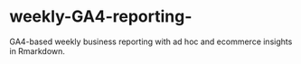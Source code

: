 # weekly-GA4-reporting-
GA4-based weekly business reporting with ad hoc and ecommerce insights in Rmarkdown.
